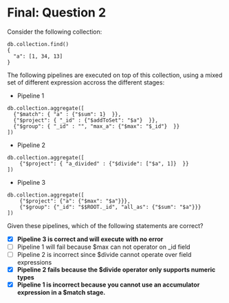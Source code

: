 # Final: Question 2

Consider the following collection:

```
db.collection.find()
{
  "a": [1, 34, 13]
}
```

The following pipelines are executed on top of this collection, using a mixed set of different expression accross the different stages:

- Pipeline 1

```
db.collection.aggregate([
  {"$match": { "a" : {"$sum": 1}  }},
  {"$project": { "_id" : {"$addToSet": "$a"}  }},
  {"$group": { "_id" : "", "max_a": {"$max": "$_id"}  }}
])
```

- Pipeline 2

```
db.collection.aggregate([
    {"$project": { "a_divided" : {"$divide": ["$a", 1]}  }}
])
```

- Pipeline 3

```
db.collection.aggregate([
    {"$project": {"a": {"$max": "$a"}}},
    {"$group": {"_id": "$$ROOT._id", "all_as": {"$sum": "$a"}}}
])
```

Given these pipelines, which of the following statements are correct?

- [x] **Pipeline 3 is correct and will execute with no error**
- [ ] Pipeline 1 will fail because $max can not operator on _id field
- [ ] Pipeline 2 is incorrect since $divide cannot operate over field expressions
- [x] **Pipeline 2 fails because the $divide operator only supports numeric types**
- [x] **Pipeline 1 is incorrect because you cannot use an accumulator expression in a $match stage.**

